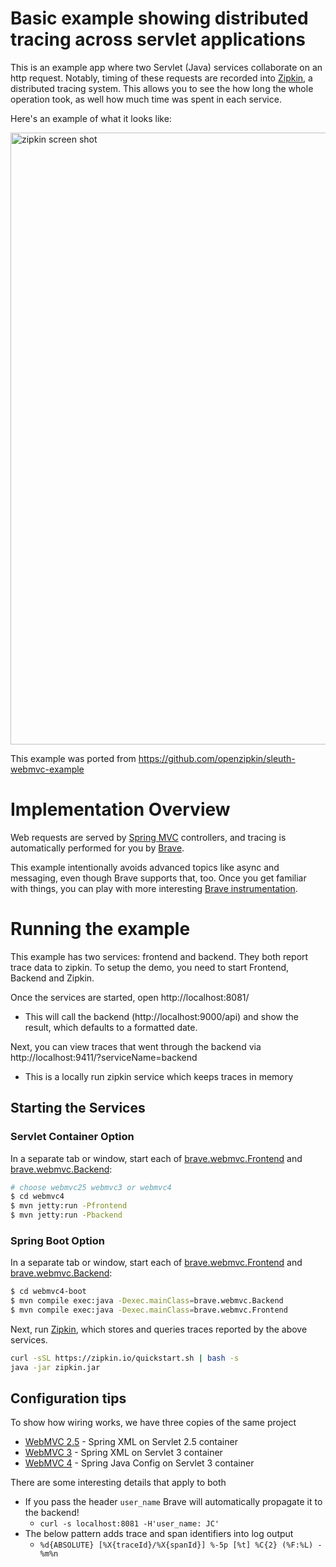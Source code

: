 # Basic example showing distributed tracing across servlet applications
This is an example app where two Servlet (Java) services collaborate on
an http request. Notably, timing of these requests are recorded into
[Zipkin](http://zipkin.io/), a distributed tracing system. This allows
you to see the how long the whole operation took, as well how much time
was spent in each service.

Here's an example of what it looks like:

<img width="979" alt="zipkin screen shot" src="https://user-images.githubusercontent.com/6180701/66194897-cb7d1a80-e695-11e9-960d-105d99aa6465.png">

This example was ported from https://github.com/openzipkin/sleuth-webmvc-example

# Implementation Overview

Web requests are served by [Spring MVC](https://spring.io/guides/gs/rest-service/) controllers,
and tracing is automatically performed for you by [Brave](https://github.com/openzipkin/brave).

This example intentionally avoids advanced topics like async and messaging,
even though Brave supports that, too. Once you get familiar with things,
you can play with more interesting [Brave instrumentation](https://github.com/openzipkin/brave/tree/master/instrumentation).

# Running the example
This example has two services: frontend and backend. They both report trace data to zipkin. To setup the demo, you need to start Frontend, Backend and Zipkin.

Once the services are started, open http://localhost:8081/
* This will call the backend (http://localhost:9000/api) and show the result, which defaults to a formatted date.

Next, you can view traces that went through the backend via http://localhost:9411/?serviceName=backend
* This is a locally run zipkin service which keeps traces in memory

## Starting the Services

### Servlet Container Option
In a separate tab or window, start each of [brave.webmvc.Frontend](/webmvc4/src/main/java/brave/webmvc/Frontend.java)
and [brave.webmvc.Backend](/webmvc4/src/main/java/brave/webmvc/Backend.java):
```bash
# choose webmvc25 webmvc3 or webmvc4
$ cd webmvc4
$ mvn jetty:run -Pfrontend
$ mvn jetty:run -Pbackend
```

### Spring Boot Option
In a separate tab or window, start each of [brave.webmvc.Frontend](/webmvc4-boot/src/main/java/brave/webmvc/Frontend.java)
and [brave.webmvc.Backend](/webmvc4-boot/src/main/java/brave/webmvc/Backend.java):
```bash
$ cd webmvc4-boot
$ mvn compile exec:java -Dexec.mainClass=brave.webmvc.Backend
$ mvn compile exec:java -Dexec.mainClass=brave.webmvc.Frontend
```

Next, run [Zipkin](http://zipkin.io/), which stores and queries traces
reported by the above services.

```bash
curl -sSL https://zipkin.io/quickstart.sh | bash -s
java -jar zipkin.jar
```

## Configuration tips
To show how wiring works, we have three copies of the same project
* [WebMVC 2.5](./webmvc25) - Spring XML on Servlet 2.5 container 
* [WebMVC 3](./webmvc3) - Spring XML on Servlet 3 container 
* [WebMVC 4](./webmvc4) - Spring Java Config on Servlet 3 container 

There are some interesting details that apply to both
* If you pass the header `user_name` Brave will automatically propagate it to the backend!
  * `curl -s localhost:8081 -H'user_name: JC'`
* The below pattern adds trace and span identifiers into log output
  * `%d{ABSOLUTE} [%X{traceId}/%X{spanId}] %-5p [%t] %C{2} (%F:%L) - %m%n`
